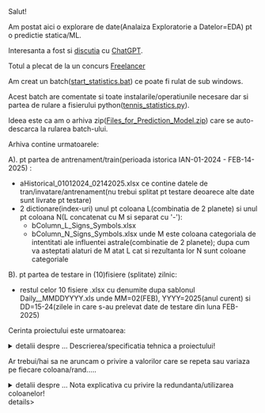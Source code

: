 Salut!

Am postat aici o explorare de date(Analaiza Exploratorie a Datelor=EDA) pt o predictie statica/ML.

Interesanta a fost si [discutia](https://chatgpt.com/share/681b81d9-13fc-800b-bc48-9905815200c1) cu [ChatGPT](https://chatgpt.com/share/6819fdc8-07e8-800b-8aa6-b51458f13e49).

Totul a plecat de la un concurs [Freelancer](https://www.freelancer.com/contest/time-series-forecasting-model-development-2553381)

Am creat un batch([start_statistics.bat](https://github.com/stefanache/MFP-ANAF-RO/blob/main/python/EDA/start_statistics.bat)) ce poate fi rulat de sub windows.

Acest batch are comentate si toate instalarile/operatiunile necesare dar si partea de rulare a fisierului python([tennis_statistics.py](https://github.com/stefanache/MFP-ANAF-RO/blob/main/python/EDA/tennis_statistics.py)).

Ideea este ca am o arhiva zip([Files_for_Prediction_Model.zip](https://github.com/stefanache/MFP-ANAF-RO/blob/main/python/EDA/Files_for_Prediction_Model.zip)) care se auto-descarca la rularea batch-ului.

Arhiva contine urmatoarele:

A). pt partea de antrenament/train(perioada istorica IAN-01-2024 - FEB-14-2025) :
- aHistorical_01012024_02142025.xlsx ce contine datele de tran/invatare/antrenament(nu trebui splitat pt testare deoarece alte date sunt livrate pt testare)
- 2 dictionare(index-uri) unul pt coloana L(combinatia de 2 planete) si unul pt coloana N(L concatenat cu M si separat cu '-'):
    - bColumn_L_Signs_Symbols.xlsx
    - bColumn_N_Signs_Symbols.xlsx
  unde M este coloana categoriala de intentitati ale influentei astrale(combinatie de 2 planete);
  dupa cum va asteptati alaturi de M  atat L cat si rezultanta lor N sunt coloane categoriale

B). pt partea de testare in (10)fisiere (splitate) zilnic:

 - restul celor 10 fisiere .xlsx cu denumite dupa sablonul Daily__MMDDYYYY.xls unde MM=02(FEB), YYYY=2025(anul curent) si DD=15-24(zilele in care s-au prelevat date de testare din luna FEB-2025)

Cerinta proiectului este urmatoarea:

<details>
    <summary> detalii despre ... Descrierea/specificatia tehnica a proiectului!</summary>
<pre>
Antrenați/Creați un model de predicție folosind fișierul de date istorice atașat.

Creați un Predictor care poate fi rulat pe (de preferință sub WINDOWS si prin PYTHON).

Predictorul trebuie să ruleze fișiere zilnice și să prezică ce jucător de tenis va avea un rezultat 
    OVER/CÂȘTIGĂ sau 
    UNDER/PIERDE 
pe baza datelor istorice anterioare(colectate in fisierul Historical_01012024_02142025.xlsx).

Există doar 5 coloane de luat în considerare(celelalte coloane au valori-constante: 1 sau 'MP%').

A - Jucător(A - numele jucatoarului de tenis, iar B - data in care s-a nascut respectivul jucator analizat)
H - Rezultatul meciurilor
L - Combinație de 2-planete(a se vedea dictionarul bColumn_L_Signs_Symbols.xlsx)
M - Grad-de-intensitate(intensitatea influentri astrale)
N - Planete/Intensitate(a se vedea dictionarul bColumn_N_Signs_Symbols.xlsx: concatenare L + '-' M = N)

Puteți utiliza un(1) sau toate cele 3 coloane L,M,N. 
Puteți compara jucătorii cu ei înșiși sau cu toți ceilalti jucători.

Coloana N are 768 de semne-simboluri unice(ex. „Jupiter_Neptune-BLK_Square”).

Coloana L are 168 de simboluri unice(ex. „Jupiter_Neptune”).

Puteți alege să le utilizați pe toate sau pe unele dintre ele. 
Ideea aici este de a identifica efectul pendulului. 
Fiecare semn-simbol tinde să urmeze un val de maxime și minime ale 
rezultatelor OVER/CÂȘTIGĂTOR sau UNDER/PIERDERE. 
Un posibil obiectiv este de a identifica când un val a dat o lovitură și 
se va întoarce în direcția opusă. 
De exemplu, dacă 
    semn-simbolul(valoare existenta/din col. N) „Jupiter_Neptune-BLK_Square” are o
    distributie (pe un subset de randuri de...), (90,9% la 9.1%) :
        - 20 de rezultate PESTE/OVER(numarate pe un subset de randuri din col.H) și 
        -  2 rezultate SUB/UNDER(numarate pe acelasi subset de randuri din col.H), 
există șanse mari să înceapă să aibă (mai departe), mai multe rezultate „SUB”,
dar avem nevoie de modelul de predicție pentru a calcula valul fiecărui semn-simbol, 
astfel încât să poată prezice cat mai precis schimbarea de direcție(sens). 
Acest lucru se poate face 
        - după data-calendaristica a meciului...
               ... in care a obtinut respectivul rezultat(ante-penultima coloana: P,.... 
               ... unde Q = year(P).... Q fiind o coloana dependenta de col.P!) sau 
        - după numărul de rezultate(din col. H). 
Ne pasă/intereseaza doar de rezultate și consecvență, așa că faceți tot posibilul să le obțineți. 
NU există reguli, ci doar rezultate necesare.

De asemenea, suplimentar, sunt furnizate alte rezultate cunoscute, 
valabile încă 10 zile( fisierele Daily__MMDDYYYY.xls), 
pe care le puteți folosi pentru a vă testa predictorul, 
înainte de a fi supus analizei/validarii.

Nota: 
    Modelul gasit va fi calculat/testat/confruntat/validat în raport cu alte 
        40 de fișiere zilnice (care nu au fost furnizate inca!)
    pentru a-i determina/valida acuratețea. 

Scopul este de a se  obține o acuratețe, cât mai aproape de 70% sau mai mult(<b> >= 70% </b>).

</pre>

<br/><hr/>

</details>


Ar trebui/hai sa ne aruncam o privire a valorilor care se repeta sau variaza pe fiecare coloana/rand.....

<details>
    <summary>detalii despre ... Nota explicativa cu privire la redundanta/utilizarea coloanelor!</summary>

<hr/><br/>

<pre>
Nota:
    - desi L,M si N sunt 3 coloane care nu sunt independente intre ele,
      N fiind o variabila compusa din variabilele simple/componente L si M,
      totusi cred ca trebuie avute in vedere atunci cand analizam rezultatele din col-tinta H,
      doarece s-ar putea ca aceste componente(L si M)  sa joace un rol interesant/important in 
      explicatia acesteia(col. de rezultate H)
    - coloana P trebuie pastrata pentru a ordona randurile dupa aceasta si pt a se utiliza atunci cand
      rezultatele(col. H) vor fi vazute/analizate ca o serie-temporala.
      Coloana P desi ar putea fi inlocuita cu un index trebuie sa va spun ca nu este in regula 
      sa se procedeze astfel, deoarece o coloana de tip data calendaristica(ascunde alte date-componente 
      simple cum este ziua,luna si anul... date care permit analiza ciclicitatii/sezonalitatii...temporale).
      De pilda, daca aveti ziua puteti vedea ca daca o analizati ca fiind a n-a zi a sapatamanii veti vedea 
      ca aceste valori calculate se vor repeta luand valorile...1,2,3,4,5,6,7;
      Intrinsec ziua(DD) se va repeta si va lua valori intre 1 si 30/31 ... la fel si lunile(MM) ascund o 
      cicilicitate luand valori in intervalul 1-12, in cadrul unui an(YYYY).
     - coloana Q se poate determina din coloana P, Q fiind "calculata" ca: Q = year(P), deci dedusa din
       coloana P. 
       Prin urmare, la coloana Q, se poate renunta fara probleme(eliminarea ei nu va duce la pierdere de informatie,
       si deci nu se va simti lipsa acesteia...).
     - coloanelel A si B pot consituie un foarte bun instrument de identificare a jucatorilo din cadrul 
       randurilor/meciurilor, dar numele jucatorului/data nasterii care identifica un tenismen anume veti vedea ca se 
       pot repeta, pt ca acestia pot participa la mai multe meciuri/jocuri(si chiar turnee/competitii sportive!)
</pre>

<br/><hr/>
</details>details>
